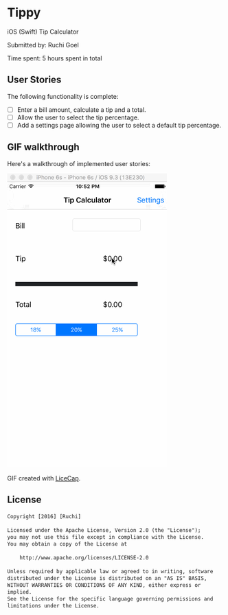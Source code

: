 # Tippy
iOS (Swift) Tip Calculator

Submitted by: Ruchi Goel

Time spent: 5 hours spent in total

## User Stories

The following functionality is complete:

 * [ ] Enter a bill amount, calculate a tip and a total.
 * [ ] Allow the user to select the tip percentage.
 * [ ] Add a settings page allowing the user to select a default tip percentage.
 
## GIF walkthrough
 
Here's a walkthrough of implemented user stories:

<img src='https://github.com/ruchi-jain/Tippy/blob/master/tippy.gif' title='Video Walkthrough' width='' alt='Video Walkthrough' />

 
GIF created with [LiceCap](http://www.cockos.com/licecap/).

## License

    Copyright [2016] [Ruchi]

    Licensed under the Apache License, Version 2.0 (the "License");
    you may not use this file except in compliance with the License.
    You may obtain a copy of the License at

        http://www.apache.org/licenses/LICENSE-2.0

    Unless required by applicable law or agreed to in writing, software
    distributed under the License is distributed on an "AS IS" BASIS,
    WITHOUT WARRANTIES OR CONDITIONS OF ANY KIND, either express or implied.
    See the License for the specific language governing permissions and
    limitations under the License.
